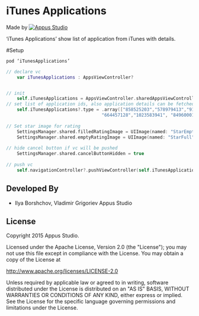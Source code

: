 iTunes Applications
=====================

Made by [![Appus Studio](https://github.com/appus-studio/Appus-Splash/blob/master/image/logo.png)](http://appus.pro)

‘iTunes Applications’ show list of application from iTunes with details.

#Setup
```Ruby
pod ‘iTunesApplications’
```

```swift
// declare vc
    var iTunesApplications : AppsViewController?


// init
    self.iTunesApplications = AppsViewController.sharedAppsViewController()
// set list of application ids, also application details can be fetched from file with ids, from file with ids by url and by developer id
    self.iTunesApplications?.type = .array(["858525203","578979413","919087726","507125352","642665353",
                                    "664457128","1023583941", "849600010","640097569","875063456"])
        
// Set star image for rating
    SettingsManager.shared.filledRatingImage = UIImage(named: "StarEmpty")
    SettingsManager.shared.emptyRatingImage = UIImage(named: "StarFull")
        
// hide cancel button if vc will be pushed
    SettingsManager.shared.cancelButtonHidden = true
        
// push vc
    self.navigationController?.pushViewController(self.iTunesApplications!, animated: true)
```

Developed By
------------

* Ilya Borshchov, Vladimir Grigoriev Appus Studio

License
--------

Copyright 2015 Appus Studio.

Licensed under the Apache License, Version 2.0 (the "License");
you may not use this file except in compliance with the License.
You may obtain a copy of the License at

http://www.apache.org/licenses/LICENSE-2.0

Unless required by applicable law or agreed to in writing, software
distributed under the License is distributed on an "AS IS" BASIS,
WITHOUT WARRANTIES OR CONDITIONS OF ANY KIND, either express or implied.
See the License for the specific language governing permissions and
limitations under the License.
